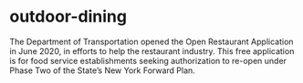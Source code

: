 # outdoor-dining
The Department of Transportation opened the Open Restaurant Application in June 2020, in efforts to help the restaurant industry. This free application is for food service establishments seeking authorization to re-open under Phase Two of the State’s New York Forward Plan. 
